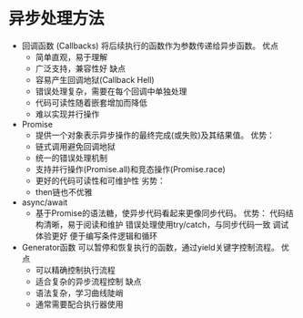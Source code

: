 # 异步处理方法
- 回调函数 (Callbacks)
    将后续执行的函数作为参数传递给异步函数。
    优点
    - 简单直观，易于理解
    - 广泛支持，兼容性好
    缺点
    - 容易产生回调地狱(Callback Hell)
    - 错误处理复杂，需要在每个回调中单独处理
    - 代码可读性随着嵌套增加而降低
    - 难以实现并行操作
- Promise
    - 提供一个对象表示异步操作的最终完成(或失败)及其结果值。
    优势：
    - 链式调用避免回调地狱
    - 统一的错误处理机制
    - 支持并行操作(Promise.all)和竞态操作(Promise.race)
    - 更好的代码可读性和可维护性
    劣势：
    - then链也不优雅
- async/await
    - 基于Promise的语法糖，使异步代码看起来更像同步代码。
    优势：
    代码结构清晰，易于阅读和维护
    错误处理使用try/catch，与同步代码一致
    调试体验更好
    便于编写条件逻辑和循环
- Generator函数
    可以暂停和恢复执行的函数，通过yield关键字控制流程。
    优点
    - 可以精确控制执行流程
    - 适合复杂的异步流程控制
    缺点
    - 语法复杂，学习曲线陡峭
    - 通常需要配合执行器使用
    
